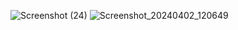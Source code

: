 ![Screenshot (24)](https://github.com/Anuragroyan/TheCounterApp/assets/38952781/9f12a358-17f6-41e9-956c-62cd04722802)
![Screenshot_20240402_120649](https://github.com/Anuragroyan/TheCounterApp/assets/38952781/66d912f4-fa44-406d-ae5b-5a69170f8b1a)
